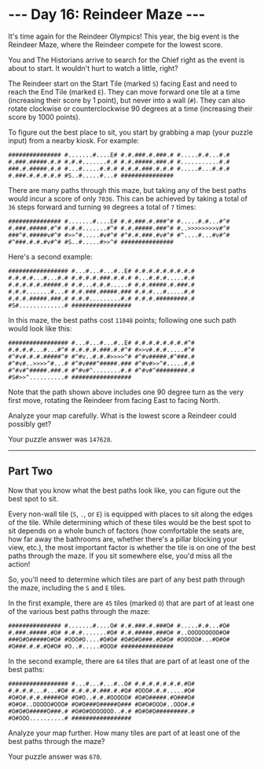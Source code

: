 # --- Day 16: Reindeer Maze ---

It's time again for the Reindeer Olympics! This year, the big event is the Reindeer Maze, where the Reindeer compete for the lowest score.

You and The Historians arrive to search for the Chief right as the event is about to start. It wouldn't hurt to watch a little, right?

The Reindeer start on the Start Tile (marked `S`) facing East and need to reach the End Tile (marked `E`). They can move forward one tile at a time (increasing their score by 1 point), but never into a wall (`#`). They can also rotate clockwise or counterclockwise 90 degrees at a time (increasing their score by 1000 points).

To figure out the best place to sit, you start by grabbing a map (your puzzle input) from a nearby kiosk. For example:

```
############### #.......#....E# #.#.###.#.###.# #.....#.#...#.# #.###.#####.#.# #.#.#.......#.# #.#.#####.###.# #...........#.# ###.#.#####.#.# #...#.....#.#.# #.#.#.###.#.#.# #.....#...#.#.# #.###.#.#.#.#.# #S..#.....#...# ###############
```


There are many paths through this maze, but taking any of the best paths would incur a score of only `7036`. This can be achieved by taking a total of `36` steps forward and turning `90` degrees a total of `7` times:

```
############### #.......#....E# #.#.###.#.###^# #.....#.#...#^# #.###.#####.#^# #.#.#.......#^# #.#.#####.###^# #..>>>>>>>>v#^# ###^#.#####v#^# #>>^#.....#v#^# #^#.#.###.#v#^# #^....#...#v#^# #^###.#.#.#v#^# #S..#.....#>>^# ###############
```


Here's a second example:

```
################# #...#...#...#..E# #.#.#.#.#.#.#.#.# #.#.#.#...#...#.# #.#.#.#.###.#.#.# #...#.#.#.....#.# #.#.#.#.#.#####.# #.#...#.#.#.....# #.#.#####.#.###.# #.#.#.......#...# #.#.###.#####.### #.#.#...#.....#.# #.#.#.#####.###.# #.#.#.........#.# #.#.#.#########.# #S#.............# #################
```


In this maze, the best paths cost `11048` points; following one such path would look like this:

```
################# #...#...#...#..E# #.#.#.#.#.#.#.#^# #.#.#.#...#...#^# #.#.#.#.###.#.#^# #>>v#.#.#.....#^# #^#v#.#.#.#####^# #^#v..#.#.#>>>>^# #^#v#####.#^###.# #^#v#..>>>>^#...# #^#v###^#####.### #^#v#>>^#.....#.# #^#v#^#####.###.# #^#v#^........#.# #^#v#^#########.# #S#>>^..........# #################
```


Note that the path shown above includes one 90 degree turn as the very first move, rotating the Reindeer from facing East to facing North.

Analyze your map carefully. What is the lowest score a Reindeer could possibly get?

Your puzzle answer was `147628`.

---

## Part Two

Now that you know what the best paths look like, you can figure out the best spot to sit.

Every non-wall tile (`S`, `.`, or `E`) is equipped with places to sit along the edges of the tile. While determining which of these tiles would be the best spot to sit depends on a whole bunch of factors (how comfortable the seats are, how far away the bathrooms are, whether there's a pillar blocking your view, etc.), the most important factor is whether the tile is on one of the best paths through the maze. If you sit somewhere else, you'd miss all the action!

So, you'll need to determine which tiles are part of any best path through the maze, including the `S` and `E` tiles.

In the first example, there are `45` tiles (marked `O`) that are part of at least one of the various best paths through the maze:

```
############### #.......#....O# #.#.###.#.###O# #.....#.#...#O# #.###.#####.#O# #.#.#.......#O# #.#.#####.###O# #..OOOOOOOOO#O# ###O#O#####O#O# #OOO#O....#O#O# #O#O#O###.#O#O# #OOOOO#...#O#O# #O###.#.#.#O#O# #O..#.....#OOO# ###############
```


In the second example, there are `64` tiles that are part of at least one of the best paths:

```
################# #...#...#...#..O# #.#.#.#.#.#.#.#O# #.#.#.#...#...#O# #.#.#.#.###.#.#O# #OOO#.#.#.....#O# #O#O#.#.#.#####O# #O#O..#.#.#OOOOO# #O#O#####.#O###O# #O#O#..OOOOO#OOO# #O#O###O#####O### #O#O#OOO#..OOO#.# #O#O#O#####O###.# #O#O#OOOOOOO..#.# #O#O#O#########.# #O#OOO..........# #################
```


Analyze your map further. How many tiles are part of at least one of the best paths through the maze?

Your puzzle answer was `670`.

